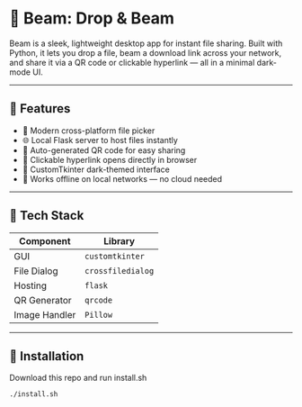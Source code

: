 # 💾 Beam: Drop & Beam

Beam is a sleek, lightweight desktop app for instant file sharing. Built with Python, it lets you drop a file, beam a download link across your network, and share it via a QR code or clickable hyperlink — all in a minimal dark-mode UI.

---

## 🎯 Features

- 📁 Modern cross-platform file picker  
- 🌐 Local Flask server to host files instantly  
- 📲 Auto-generated QR code for easy sharing  
- 🔗 Clickable hyperlink opens directly in browser  
- 🖤 CustomTkinter dark-themed interface  
- 💨 Works offline on local networks — no cloud needed

---

## 🧩 Tech Stack

| Component     | Library            |
|---------------|--------------------|
| GUI           | `customtkinter`    |
| File Dialog   | `crossfiledialog`  |
| Hosting       | `flask`            |
| QR Generator  | `qrcode`           |
| Image Handler | `Pillow`           |

---

## 🚀 Installation

Download this repo and run install.sh

```bash
./install.sh
